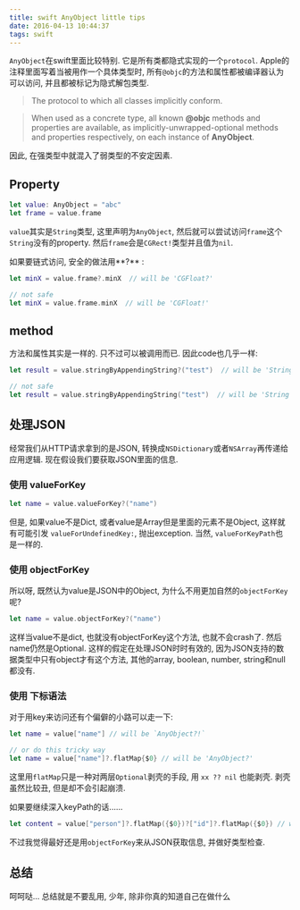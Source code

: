 ```yaml
---
title: swift AnyObject little tips
date: 2016-04-13 10:44:37
tags: swift
---
```


`AnyObject`在swift里面比较特别. 它是所有类都隐式实现的一个`protocol`. Apple的注释里面写着当被用作一个具体类型时, 
所有`@objc`的方法和属性都被编译器认为可以访问, 并且都被标记为隐式解包类型. 

<!-- more -->

> The protocol to which all classes implicitly conform.

> When used as a concrete type, all known **@objc** methods and
 properties are available, as implicitly-unwrapped-optional methods
 and properties respectively, on each instance of **AnyObject**. 

因此, 在强类型中就混入了弱类型的不安定因素.

## Property

```swift
let value: AnyObject = "abc"
let frame = value.frame
```

`value`其实是`String`类型, 这里声明为`AnyObject`, 然后就可以尝试访问`frame`这个`String`没有的property. 然后`frame`会是`CGRect!`类型并且值为`nil`.

如果要链式访问, 安全的做法用**?** :
```swift
let minX = value.frame?.minX  // will be 'CGFloat?'

// not safe
let minX = value.frame.minX  // will be 'CGFloat!'
```

## method

方法和属性其实是一样的. 只不过可以被调用而已. 因此code也几乎一样:
```swift
let result = value.stringByAppendingString?("test")  // will be 'String?'

// not safe
let result = value.stringByAppendingString("test")  // will be 'String'
```

## 处理JSON

经常我们从HTTP请求拿到的是JSON, 转换成`NSDictionary`或者`NSArray`再传递给应用逻辑. 现在假设我们要获取JSON里面的信息.

### 使用 valueForKey 

```swift
let name = value.valueForKey?("name")
```

但是, 如果value不是Dict, 或者value是Array但是里面的元素不是Object, 这样就有可能引发 `valueForUndefinedKey:`, 抛出exception. 当然, `valueForKeyPath`也是一样的. 

### 使用 objectForKey

所以呀, 既然认为value是JSON中的Object, 为什么不用更加自然的`objectForKey`呢? 
```swift
let name = value.objectForKey?("name")
```
这样当value不是dict, 也就没有objectForKey这个方法, 也就不会crash了. 然后name仍然是Optional. 
这样的假定在处理JSON时时有效的, 因为JSON支持的数据类型中只有object才有这个方法, 其他的array, boolean, number, string和null都没有.

### 使用 下标语法

对于用key来访问还有个偏僻的小路可以走一下:

```swift
let name = value["name"] // will be `AnyObject?!`

// or do this tricky way
let name = value["name"]?.flatMap{$0} // will be 'AnyObject?'
```

这里用`flatMap`只是一种对两层`Optional`剥壳的手段, 用 `xx ?? nil` 也能剥壳. 剥壳虽然比较丑, 但是却不会引起崩溃.

如果要继续深入keyPath的话......
```swift
let content = value["person"]?.flatMap({$0})?["id"]?.flatMap({$0}) // will be 'AnyObject?'
```

不过我觉得最好还是用`objectForKey`来从JSON获取信息, 并做好类型检查.


## 总结
呵呵哒... 总结就是不要乱用, 少年, 除非你真的知道自己在做什么


